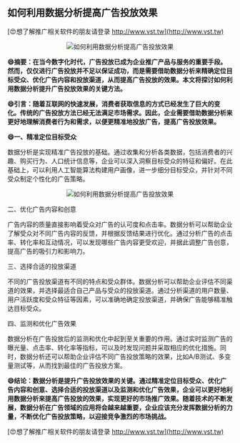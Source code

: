 ## **如何利用数据分析提高广告投放效果**

[😍想了解推广相关软件的朋友请登录 http://www.vst.tw](http://www.vst.tw)

 <center><img src="https://vst.tw/MP4/tuiguang/png/1.png" alt="如何利用数据分析提高广告投放效果"></center>

**😄摘要：在当今数字化时代，广告投放已成为企业推广产品与服务的重要手段。然而，仅仅进行广告投放并不足以保证成功，而是需要借助数据分析来精确定位目标受众、优化广告内容和投放渠道，从而提高广告投放的效果。本文将探讨如何利用数据分析提升广告投放效果的关键方法。**

**😄引言：随着互联网的快速发展，消费者获取信息的方式已经发生了巨大的变化。传统的广告投放方法已经无法满足市场需求。因此，企业需要借助数据分析来更好地理解消费者行为和需求，以便更精准地投放广告，提高广告投放效果。**

**😄一、精准定位目标受众**

数据分析是实现精准广告投放的基础。通过收集和分析各类数据，包括消费者的兴趣、购买行为、人口统计信息等，企业可以深入洞察目标受众的特征和偏好。在此基础上，可以利用人工智能算法构建用户画像，进一步细分目标受众，并针对不同受众制定个性化的广告策略。

 <center><img src="https://vst.tw/MP4/tuiguang/png/3.png" alt="如何利用数据分析提高广告投放效果"></center>

二、优化广告内容和创意

广告内容的质量直接影响着受众对广告的认可度和点击率。数据分析可以帮助企业了解受众对不同广告内容的反馈，并根据反馈结果进行优化。通过分析广告的点击率、转化率和互动情况，可以发现哪些广告内容更受欢迎，并据此调整广告创意，提高广告的吸引力和影响力。

三、选择合适的投放渠道

不同的广告投放渠道有不同的特点和受众群体。数据分析可以帮助企业评估不同渠道的效果，并选择最适合自己产品与受众的投放渠道。通过分析渠道的用户数量、用户活跃度和受众特征等因素，可以准确地确定投放渠道，并确保广告能够精准触达目标受众。

四、监测和优化广告效果

数据分析在广告投放后的监测和优化中起到至关重要的作用。通过实时监测广告的曝光量、点击率、转化率等指标，可以及时发现问题并采取相应的优化措施。同时，数据分析还可以帮助企业评估不同广告投放策略的效果，比如A/B测试、多变量测试等，从而找到最佳的广告投放方案。

**😄结论：数据分析是提升广告投放效果的关键。通过精准定位目标受众、优化广告内容和创意、选择合适的投放渠道以及监测和优化广告效果，企业可以更好地利用数据分析来提高广告投放的效果，实现更好的市场推广效果。随着技术的不断发展，数据分析在广告领域的应用将会越来越重要，企业应该充分发挥数据分析的力量，不断优化广告投放策略，以迎接竞争激烈的市场挑战。**

[😍想了解推广相关软件的朋友请登录 http://www.vst.tw](http://www.vst.tw)



